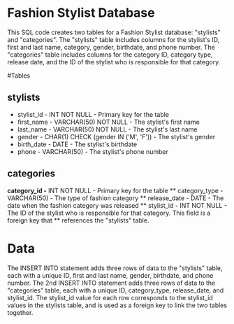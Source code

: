 # Fashion Stylist Database
This SQL code creates two tables for a Fashion Stylist database: "stylists" and "categories". The "stylists" table includes columns for the stylist's ID, first and last name, category, gender, birthdate, and phone number. The "categories" table includes columns for the category ID, category type, release date, and the ID of the stylist who is responsible for that category.

#Tables
## stylists
* stylist_id - INT NOT NULL - Primary key for the table
* first_name - VARCHAR(50) NOT NULL - The stylist's first name
* last_name - VARCHAR(50) NOT NULL - The stylist's last name
* gender - CHAR(1) CHECK (gender IN ('M', 'F')) - The stylist's gender
* birth_date - DATE - The stylist's birthdate
* phone - VARCHAR(50) - The stylist's phone number

## categories
 **category_id -** INT NOT NULL - Primary key for the table
** category_type - VARCHAR(50) - The type of fashion category
** release_date - DATE - The date when the fashion category was released
** stylist_id - INT NOT NULL - The ID of the stylist who is responsible for that category. This field is a foreign key that ** references the "stylists" table.

# Data
The INSERT INTO statement adds three rows of data to the "stylists" table, each with a unique ID, first and last name, gender, birthdate, and phone number. The 2nd INSERT INTO statement adds three rows of data to the "categories" table, each with a unique ID, category_type, release_date, and stylist_id. The stylist_id value for each row corresponds to the stylist_id values in the stylists table, and is used as a foreign key to link the two tables together.
